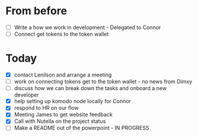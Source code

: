 # From before

- [ ] Write a how we work in development - Delegated to Connor
- [ ] Connect get tokens to the token wallet

# Today

- [x] contact Lenilson and arrange a meeting
- [ ] work on connecting tokens get to the token wallet - no news from Dimxy
- [ ] discuss how we can break down the tasks and onboard a new developer
- [x] help setting up komodo node locally for Connor
- [x] respond to HR on our flow
- [x] Meeting James to get website feedback
- [x] Call with Nutella on the project status
- [ ] Make a README out of the powerpoint - IN PROGRESS
